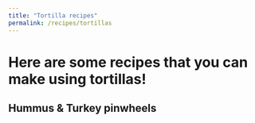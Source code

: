 ```yaml
---
title: "Tortilla recipes"
permalink: /recipes/tortillas
---
```


# Here are some recipes that you can make using tortillas!

## Hummus & Turkey pinwheels
